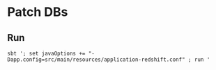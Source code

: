 # Patch DBs

## Run

```
sbt '; set javaOptions += "-Dapp.config=src/main/resources/application-redshift.conf" ; run '
```